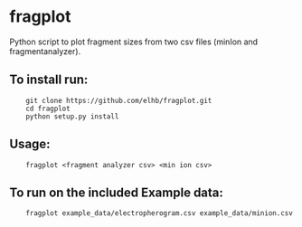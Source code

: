 # fragplot
Python script to plot fragment sizes from two csv files (minIon and fragmentanalyzer).

## To install run:
```
    git clone https://github.com/elhb/fragplot.git
    cd fragplot
    python setup.py install
```

## Usage:
```
    fragplot <fragment analyzer csv> <min ion csv>
```

## To run on the included Example data:
```
    fragplot example_data/electropherogram.csv example_data/minion.csv
```
